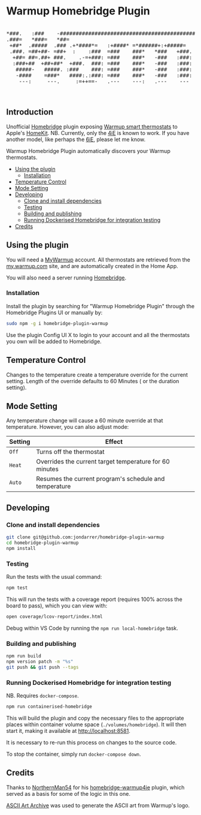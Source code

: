 # Warmup Homebridge Plugin <!-- omit in toc -->

<pre><!-- markdownlint-disable-line MD033 -->
*###.   :###    -###################################################################:
.###=   *###=   *##=
 +##*  .#####  .### .+*####*=   :+####* =*######+:+#####=   =###   :##*  -*#####*=
 .###. =##+##- =##+  :    :###  =###    ###*   *###   +###. +###   :###  +##+  .###+
  +##= ##=.##+ ###.    .-=+###: =###    ###*   -###   :###: +###   :###  +##+   .###:
  :###+##  +##+##*  +###.  ###: =###    ###*   -###   :###: +###   :###  +##+    ###-
   #####-   #####. :###    ###: =###    ###*   -###   :###: +###   :###  +##+   -###
   -####    =###*   ####:.:###: =###    ###*   -###   :###:  ####**####  +###==*###  
    ---:     ---.     :=++==-   .---    ---:   .---    ---    .-=++==:   +###===-
                                                                         +##+
                                                                         +##+    ..  
</pre>

## Introduction <!-- omit in toc -->

Unofficial [Homebridge](https://homebridge.io) plugin exposing [Warmup smart thermostats](https://www.warmup.co.uk/thermostats/smart) to Apple's [HomeKit](http://www.apple.com/ios/home/). NB. Currently, only the [4iE](https://www.warmup.co.uk/thermostats/smart/4ie-underfloor-heating) is known to work. If you have another model, like perhaps the [6iE](https://www.warmup.co.uk/thermostats/smart/6ie-underfloor-heating), please let me know.

Warmup Homebridge Plugin automatically discovers your Warmup thermostats.

- [Using the plugin](#using-the-plugin)
  - [Installation](#installation)
- [Temperature Control](#temperature-control)
- [Mode Setting](#mode-setting)
- [Developing](#developing)
  - [Clone and install dependencies](#clone-and-install-dependencies)
  - [Testing](#testing)
  - [Building and publishing](#building-and-publishing)
  - [Running Dockerised Homebridge for integration testing](#running-dockerised-homebridge-for-integration-testing)
- [Credits](#credits)

## Using the plugin

You will need a [MyWarmup](https://my.warmup.com) account. All thermostats are retrieved from the [my.warmup.com](https://my.warmup.com) site, and are automatically created in the Home App.

You will also need a server running [Homebridge](https://homebridge.io).

### Installation

Install the plugin by searching for "Warmup Homebridge Plugin" through the Homebridge Plugins UI or manually by:

```sh
sudo npm -g i homebridge-plugin-warmup
```

Use the plugin Config UI X to login to your account and all the thermostats you own will be added to Homebridge.

## Temperature Control

Changes to the temperature create a temperature override for the current setting.  Length of the override defaults to 60 Minutes ( or the duration setting).  

## Mode Setting

Any temperature change will cause a 60 minute override at that temperature. However, you can also adjust mode:

| Setting | Effect                                                  |
| ------- | ------------------------------------------------------- |
| `Off`   | Turns off the thermostat                                |
| `Heat`  | Overrides the current target temperature for 60 minutes |
| `Auto`  | Resumes the current program's schedule and temperature  |

## Developing

### Clone and install dependencies

```sh
git clone git@github.com:jondarrer/homebridge-plugin-warmup
cd homebridge-plugin-warmup
npm install
```

### Testing

Run the tests with the usual command:

```sh
npm test
```

This will run the tests with a coverage report (requires 100% across the board to pass), which you can view with:

```sh
open coverage/lcov-report/index.html
```

Debug within VS Code by running the `npm run local-homebridge` task.

### Building and publishing

```sh
npm run build
npm version patch -m "%s"
git push && git push --tags
```

### Running Dockerised Homebridge for integration testing

NB. Requires `docker-compose`.

```sh
npm run containerised-homebridge
```

This will build the plugin and copy the necessary files to the appropriate places within container volume space (`./volumes/homebridge`). It will then start it, making it available at [http://localhost:8581](http://localhost:8581).

It is necessary to re-run this process on changes to the source code.

To stop the container, simply run `docker-compose down`.

## Credits

Thanks to [NorthernMan54](https://github.com/NorthernMan54) for his [homebridge-warmup4ie](https://github.com/NorthernMan54/homebridge-warmup4ie) plugin, which served as a basis for some of the logic in this one.

[ASCII Art Archive](https://www.asciiart.eu/image-to-ascii) was used to generate the ASCII art from Warmup's logo.
